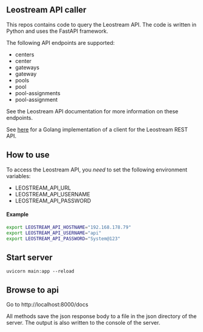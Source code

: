 ## Leostream API caller

This repos contains code to query the Leostream API. The code is written in Python and uses the FastAPI framework.

The following API endpoints are supported:
- centers
- center
- gateways
- gateway
- pools
- pool
- pool-assignments
- pool-assignment

See the Leostream API documentation for more information on these endpoints.

See [here](https://github.com/Joustie/leostream-client-go/blob/main/README.md) for a Golang implementation of a client for  the Leostream REST API.

## How to use

To access the Leostream API, you *need* to set the following environment variables:
- LEOSTREAM_API_URL
- LEOSTREAM_API_USERNAME
- LEOSTREAM_API_PASSWORD

#### Example
```bash
export LEOSTREAM_API_HOSTNAME="192.168.178.79"
export LEOSTREAM_API_USERNAME="api"
export LEOSTREAM_API_PASSWORD="System@123"
```

## Start server
```
uvicorn main:app --reload
```

##  Browse to api
Go to http://localhost:8000/docs

All methods save the json response body to a file in the json directory of the server.
The output is also written to the console of the server.
